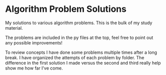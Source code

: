 # Algorithm Problem Solutions
My solutions to various algorithm problems. This is the bulk of my study material.

The problems are included in the py files at the top, feel free to point out any possible improvements!

To review concepts I have done some problems multiple times after a long break. I have organized the attempts of each problem by folder. The difference in the first solution I made versus the second and third really help show me how far I've come.

